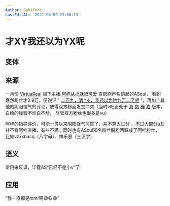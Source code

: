 ```yaml
---
Author: Sakifore
LastEditAt: '2021-06-09 23:00:13'
---
```

# 才XY我还以为YX呢

## 变体

## 来源

一月份 [VirtuaReal](https://space.bilibili.com/413748120) 旗下主播 
[阿梓从小就很可爱](https://space.bilibili.com/7706705/) 查房刚声名鹊起的ASoul，
看到嘉然粉丝才2.9万，便锐评 “
[二万九，嗯↑↓，我还以为她九万二了呢](https://www.bilibili.com/video/BV1MA411p7YN?t=26s)
”，再加上其他的阴阳怪气的评论，使得双方粉丝发生冲突（当时v吧正处于
[海](https://space.bilibili.com/434334701)
[岚](https://space.bilibili.com/483419193)
[梓](https://space.bilibili.com/7706705/)
[嘉](https://space.bilibili.com/672328094) 版本，白给的经验不炒白不炒，
尽管双方粉丝也很多是vu）

阿梓的指导评价，可能一贯以来阴阳怪气习惯了，并不算太过分
，不过大部分a友并不看阿梓直播，有些不满；同时也有ASoul知名粉丝脱粉回踩成了阿梓粉丝，
比如vzxxbacq（八字母）、神乐惠（三汉字）

## 语义

常用来反讽，毕竟AS“已经不是小v”了

## 应用

“我一直都是mmr啊😃😃😃”

